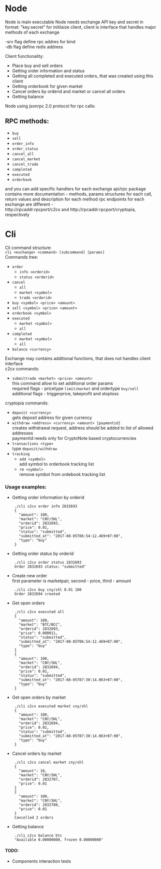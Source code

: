 
# Node
 Node is main executable
 Node needs exchange API key and secret in format: "key:secret" for initilaize client,
 client is interface that handles major methods of each exchange  

 -srv flag define rpc addres for bind  
 -db flag define redis address  

 Client functionality: 
  - Place buy and sell orders
  - Getting order information and status
  - Getting all completed and executed orders, that was created using this client 
  - Getting orderbook for given market
  - Cancel orders by orderid and market or cancel all orders
  - Getting balance

 Node using jsonrpc 2.0 protocol for rpc calls:
 ## RPC methods:
  - `buy`
  - `sell`
  - `order_info`
  - `order_status`
  - `cancel_all`
  - `cancel_market`
  - `cancel_trade`
  - `completed`
  - `executed`
  - `orderbook`

  and you can add specific handlers for each exchange
  api/rpc package contains more documentation - methods, params structures for each call, return values and description for each method
  rpc endpoints for each exchange are different -  
  http://rpcaddr:rpcport/c2cx and http://rpcaddr:rpcport/cryptopia, respectively 
# Cli
 Cli command structure:  
 `cli <exchange> <command> [subcommand] [params]`  
 Commands tree: 
 - `order`  
   - `info <orderid>`
   - `status <orderid>`
 - `cancel`  
   - `all`
   - `market <symbol>`
   - `trade <orderid>`
 - `buy <symbol> <price> <amount>`
 - `sell <symbol> <price> <amount>`
 - `orderbook <symbol>`
 - `executed`  
   - `market <symbol>`
   - `all`
 - `completed`  
   - `market <symbol>`
   - `all`
 - `balance <currency>`

 Exchange may contains additional functions, that does not handles client interface  
  c2cx commands:  
   - `submittrade <market> <price> <amount>`  
     this command allow to set additional order params  
     required flags - pricetype `limit/market` and ordertype `buy/sell`  
     additional flags - triggerprice, takeprofit and stoploss

  cryptopia commands:
   - `deposit <currency>`  
   gets deposit address for given currency
   - `withdraw <address> <currency> <amount> [paymentid]`  
   creates withdrawal request, address should be added to list of allowed addresses   
   paymentid needs only for CryptoNote based cryptocurrencies
   - `transactions <type>`  
   type `deposit/withdraw`
   - `tracking`
     - `add <symbol>`  
     add symbol to orderbook tracking list
     - `rm <symbol>`  
     remove symbol from ordebook tracking list

 ### Usage examples: 
  - Getting order information by orderid  
    ```
     ./cli c2cx order info 2832693
     {
       "amount": 100,
       "market": "CNY/SHL",
       "orderid": 2832693,
       "price": 0.01,
       "status": "submitted",
       "submitted_at": "2017-08-05T06:54:12.469+07:00",
       "type": "buy"
     }
    ```
  - Getting order status by orderid  
    ```
     ./cli c2cx order status 2832693
     Order 2832693 status: "submitted"
    ```
  - Create new order  
    first parameter is marketpair, second - price, third - amount  
    ```
     ./cli c2cx buy cny/shl 0.01 100
     Order 2832694 created
    ```
  - Get open orders  
    ```
     ./cli c2cx executed all
     {
       "amount": 100,
       "market": "BTC/BCC",
       "orderid": 2832693,
       "price": 0.000011,
       "status": "submitted",
       "submitted_at": "2017-08-05T06:54:12.469+07:00",
       "type": "buy"
     }
     {
       "amount": 100,
       "market": "CNY/SHL",
       "orderid": 2832694,
       "price": 0.01,
       "status": "submitted",
       "submitted_at": "2017-08-05T07:30:14.063+07:00",
       "type": "buy"
     }
    ```
  - Get open orders by market 
    ```
     ./cli c2cx executed market cny/shl
     {
       "amount": 100,
       "market": "CNY/SHL",
       "orderid": 2832694,
       "price": 0.01,
       "status": "submitted",
       "submitted_at": "2017-08-05T07:30:14.063+07:00",
       "type": "buy"
     }
    ```
  - Cancel orders by market  
    ```
     ./cli c2cx cancel market cny/shl
     {
       "amount": 10,
       "market": "CNY/SHL",
       "orderid": 2832707,
       "price": 0.01
     }
     {
       "amount": 100,
       "market": "CNY/SHL",
       "orderid": 2832708,
       "price": 0.01
     }
     Cancelled 2 orders     
    ```
  - Getting balance  
    ```
     ./cli c2cx balance btc
     "Availible 0.00000000, frozen 0.00000000"
    ```
  #### TODO:
   * Components interaction tests